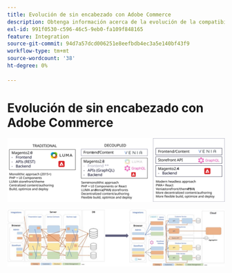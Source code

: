 ```yaml
---
title: Evolución de sin encabezado con Adobe Commerce
description: Obtenga información acerca de la evolución de la compatibilidad con la arquitectura sin encabezado de Adobe Commerce.
exl-id: 991f0530-c596-46c5-9eb0-fa109f848165
feature: Integration
source-git-commit: 94d7a57dcd006251e8eefbdb4ec3a5e140bf43f9
workflow-type: tm+mt
source-wordcount: '38'
ht-degree: 0%

---
```


# Evolución de sin encabezado con Adobe Commerce

![Comparación de arquitecturas de comercio tradicionales, disociadas y sin encabezado](../../../assets/playbooks/headless-evolution-table.svg)

![Comparación de arquitecturas de comercio tradicionales, disociadas y sin encabezado](../../../assets/playbooks/headless-evolution-diagram.svg)
